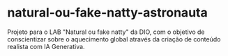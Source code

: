 # natural-ou-fake-natty-astronauta
Projeto para o LAB "Natural ou fake natty" da DIO, com o objetivo de conscientizar sobre o aquecimento global através da criação de conteúdo realista com IA Generativa.
